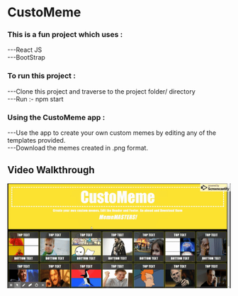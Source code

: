 <h1>CustoMeme</h1>
  
<h3>This is a fun project which uses :</h3>

---React JS<br>
---BootStrap

<h3>To run this project :</h3>

---Clone this project and traverse to the project folder/ directory<br>
---Run :- npm start

<h3>Using the CustoMeme app :</h3>

---Use the app to create your own custom memes by editing any of the templates provided.<br>
---Download the memes created in .png format.

<h2>Video Walkthrough</h2>

![](customeme.gif)
